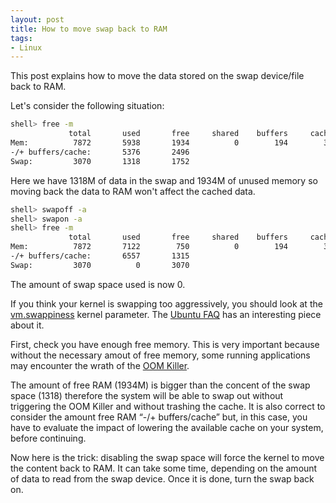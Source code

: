 ```yaml
---
layout: post
title: How to move swap back to RAM
tags:
- Linux
---
```


This post explains how to move the data stored on the swap device/file back to RAM.

Let's consider the following situation:

```bash
shell> free -m
             total       used       free     shared    buffers     cached
Mem:          7872       5938       1934          0        194        367
-/+ buffers/cache:       5376       2496
Swap:         3070       1318       1752
```
Here we have 1318M of data in the swap and 1934M of unused memory so moving back the data to RAM won't affect the cached data.


```bash
shell> swapoff -a
shell> swapon -a
shell> free -m
             total       used       free     shared    buffers     cached
Mem:          7872       7122        750          0        194        370
-/+ buffers/cache:       6557       1315
Swap:         3070          0       3070
```
The amount of swap space used is now 0.

If you think your kernel is swapping too aggressively, you should look at the [vm.swappiness](https://www.kernel.org/doc/Documentation/sysctl/vm.txt) kernel parameter. The [Ubuntu FAQ](https://help.ubuntu.com/community/SwapFaq#What_is_swappiness_and_how_do_I_change_it.3F) has an interesting piece about it.




First, check you have enough free memory. This is very important because without the necessary amout of free memory, some running applications may encounter the wrath of the [OOM Killer](http://linux-mm.org/OOM_Killer).



The amount of free RAM (1934M) is bigger than the concent of the swap space (1318) therefore the system will be able to swap out without triggering the OOM Killer and without trashing the cache.
It is also correct to consider the amount free RAM “-/+ buffers/cache” but, in this case, you have to evaluate the impact of lowering the available cache on your system, before continuing.

Now here is the trick: disabling the swap space will force the kernel to move the content back to RAM. It can take some time, depending on the amount of data to read from the swap device. Once it is done, turn the swap back on.
